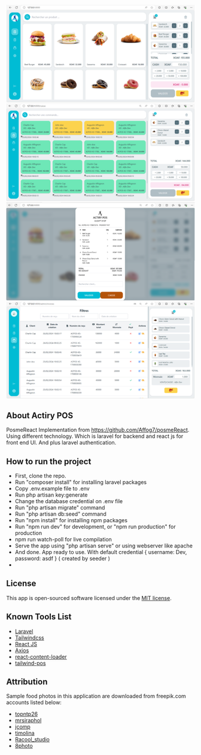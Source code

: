 <!-- ![posmeReact](https://user-images.githubusercontent.com/68384962/115121239-bb106480-9fdb-11eb-9076-731d4181988b.png)
 -->
 ![posmeReact](https://github.com/Affog7/posmeReact/blob/master/public/img/background.png)
![posmeReact](https://github.com/Affog7/posmeReact/blob/master/public/img/caisse.png)
![posmeReact](https://github.com/Affog7/posmeReact/blob/master/public/img/facturer.png)
![posmeReact](https://github.com/Affog7/posmeReact/blob/master/public/img/admin1.png)
## About Actiry POS

PosmeReact Implementation from https://github.com/Affog7/posmeReact. Using different technology. Which is laravel for backend and react js for front end UI. And plus laravel authentication.

## How to run the project

- First, clone the repo.
- Run "composer install" for installing laravel packages
- Copy .env.example file to .env
- Run php artisan key:generate
- Change the database credential on .env file
- Run "php artisan migrate" command
- Run "php artisan db:seed" command
- Run "npm install" for installing npm packages
- Run "npm run dev" for development, or "npm run production" for production
- npm run watch-poll for live compilation
- Serve the app using "php artisan serve" or using webserver like apache
- And done. App ready to use. With default credential { username: Dev, password: asdf } ( created by seeder )
- 
## License

This app is open-sourced software licensed under the [MIT license](https://opensource.org/licenses/MIT).

## Known Tools List
* [Laravel](https://laravel.com)
* [Tailwindcss](https://tailwindcss.com)
* [React JS](https://reactjs.org/)
* [Axios](https://github.com/axios/axios)
* [react-content-loader](https://github.com/danilowoz/react-content-loader)
* [tailwind-pos](https://github.com/emsifa/tailwind-pos)

## Attribution

Sample food photos in this application are downloaded from freepik.com accounts listed below:

* [topntp26](https://www.freepik.com/topntp26)
* [mrsiraphol](https://www.freepik.com/mrsiraphol)
* [jcomp](https://www.freepik.com/jcomp)
* [timolina](https://www.freepik.com/timolina)
* [Racool_studio](https://www.freepik.com/Racool_studio)
* [8photo](https://www.freepik.com/8photo)

